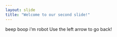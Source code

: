```yaml
---
layout: slide
title: "Welcome to our second slide!"
---
```

beep boop i'm robot 
Use the left arrow to go back!
